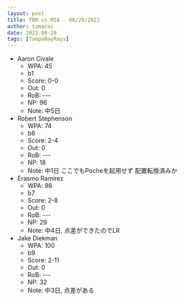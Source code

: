 ```yaml
---
layout: post
title: TBR vs MIA - 08/29/2023
author: tomarai
date: 2023-08-29
tags: [TampaBayRays]
---
```


* Aaron Civale
	- WPA: 45
	- b1
	- Score: 0-0
	- Out: 0
	- RoB: ---
	- NP: 96
	- Note: 中5日
* Robert Stephenson
	- WPA: 74
	- b6
	- Score: 2-4
	- Out: 0
	- RoB: ---
	- NP: 18
	- Note: 中1日 ここでもPocheを起用せず 配置転換済みか
* Erasmo Ramírez
	- WPA: 98
	- b7
	- Score: 2-8
	- Out: 0
	- RoB: ---
	- NP: 29
	- Note: 中4日, 点差ができたのでLR
* Jake Diekman
	- WPA: 100
	- b9
	- Score: 2-11
	- Out: 0
	- RoB: ---
	- NP: 32
	- Note: 中3日, 点差がある

